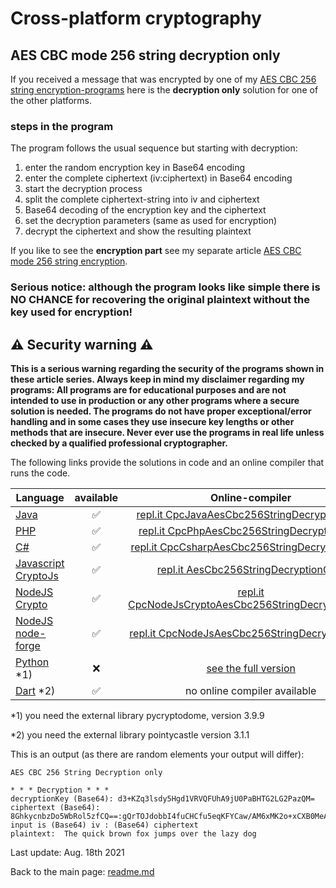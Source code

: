 # Cross-platform cryptography

## AES CBC mode 256 string decryption only

If you received a message that was encrypted by one of my [AES CBC 256 string encryption-programs](aes_cbc_256_string_encryption.md) here is the **decryption only** solution for one of the other platforms.

### steps in the program

The program follows the usual sequence but starting with decryption:
1. enter the random encryption key in Base64 encoding
2. enter the complete ciphertext (iv:ciphertext) in Base64 encoding
3. start the decryption process
4. split the complete ciphertext-string into iv and ciphertext
5. Base64 decoding of the encryption key and the ciphertext
6. set the decryption parameters (same as used for encryption)
7. decrypt the ciphertext and show the resulting plaintext

If you like to see the **encryption part** see my separate article [AES CBC mode 256 string encryption](aes_cbc_256_string_encryption.md).

### **Serious notice: although the program looks like simple there is NO CHANCE for recovering the original plaintext without the key used for encryption!**

## :warning: Security warning :warning:

**This is a serious warning regarding the security of the programs shown in these article series.  Always keep in mind my disclaimer regarding my programs: All programs are for educational purposes and are not intended to use in production or any other programs where a  secure solution is needed. The programs do not have proper exceptional/error handling and in some cases they use insecure key lengths or other methods that are insecure. Never ever use the programs in real life unless checked by a qualified professional cryptographer.**

The following links provide the solutions in code and an online compiler that runs the code.

| Language | available | Online-compiler
| ------ | :---: | :----: |
| [Java](../AesCbc256StringEncryption/AesCbc256StringDecryptionOnly.java) | :white_check_mark: | [repl.it CpcJavaAesCbc256StringDecryptionOnly](https://repl.it/@javacrypto/CpcJavaAesCbc256StringDecryptionOnly#Main.java/)
| [PHP](../AesCbc256StringEncryption/AesCbc256StringDecryptionOnly.php) | :white_check_mark: | [repl.it CpcPhpAesCbc256StringDecryptionOnly](https://repl.it/@javacrypto/CpcPhpAesCbc256StringDecryptionOnly/)
| [C#](../AesCbc256StringEncryption/AesCbc256StringDecryptionOnly.cs) | :white_check_mark: | [repl.it CpcCsharpAesCbc256StringDecryptionOnly](https://repl.it/@javacrypto/CpcCsharpAesCbc256StringDecryptionOnly#main.cs/)
| [Javascript CryptoJs](../AesCbc256StringEncryption/AesCbc256StringDecryptionOnlyCryptoJs.js) | :white_check_mark: | [repl.it AesCbc256StringDecryptionOnly](https://repl.it/@javacrypto/CpcCryptoJsAesCbc256StringDecryptionOnly#index.js/)
| [NodeJS Crypto](../AesCbc256StringEncryption/AesCbc256StringDecryptionOnlyNodeJsCrypto.js) | :white_check_mark: | [repl.it CpcNodeJsCryptoAesCbc256StringDecryptionOnly](https://repl.it/@javacrypto/CpcNodeJsCryptoAesCbc256StringDecryptionOnly#index.js/)
| [NodeJS node-forge](../AesCbc256StringEncryption/AesCbc256StringDecryptionOnlyNodeJs.js) | :white_check_mark: | [repl.it CpcNodeJsAesCbc256StringDecryptionOnly](https://repl.it/@javacrypto/CpcNodeJsAesCbc256StringDecryptionOnly#index.js/)
| [Python](../AesCbc256StringEncryption/AesCbc256StringEncryptionFull.py) *1) | :x: | [see the full version](https://repl.it/@javacrypto/CpcPythonAesCbc256StringEncryptionFull#main.py/)
| [Dart](../AesCbc256StringEncryption/AesCbc256StringEncryption.dart) *2) | :white_check_mark: | no online compiler available

*1) you need the external library pycryptodome, version 3.9.9

*2) you need the external library pointycastle version 3.1.1

This is an output (as there are random elements your output will differ):

```plaintext
AES CBC 256 String Decryption only

* * * Decryption * * *
decryptionKey (Base64): d3+KZq3lsdy5Hgd1VRVQFUhA9jU0PaBHTG2LG2PazQM=
ciphertext (Base64): 8GhkycnbzDo5WbRol5zfCQ==:gQrTOJdobbI4fuCHCfu5eqKFYCaw/AM6xMK2o+xCXB0MeAQ7rFbXAbAE3Ex+bD8c
input is (Base64) iv : (Base64) ciphertext
plaintext:  The quick brown fox jumps over the lazy dog
```

Last update: Aug. 18th 2021

Back to the main page: [readme.md](../readme.md)